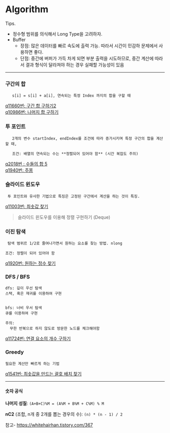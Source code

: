 # Algorithm

Tips.
- 정수형 범위를 의식해서 Long Type을 고려하자.
- Buffer
   - 장점: 많은 데이터를 빠르 속도에 출력 가능. 따라서 시간이 민감하 문제에서 사용하면 좋다.
   - 단점: 중간에 버퍼가 가득 차게 되면 부분 출력을 시도하므로, 중간 계산에 따라서 결과 형식이 달라져야 하는 경우 실패할 가능성이 있음

---
### 구간의 합
```
   s[i] = s[i] + a[i], 연속되는 특정 Index 까지의 합을 구할 때
```
[q11660번: 구간 합 구하기2](https://www.acmicpc.net/problem/11660)
</br>
[q10986번: 나머지 합 구하기](https://www.acmicpc.net/problem/10986)

### 투 포인트
```
   2개의 변수 startIndex, endIndex를 조건에 따라 증가시키며 특정 구간의 합을 계산할 때,
    
   조건: 배열의 연속되는 수는 **정렬되어 있어야 함** (시간 복잡도 주의)
```

[q2018번 : 수들의 합 5](https://www.acmicpc.net/problem/2018)
</br>
[q1940번: 주몽](https://www.acmicpc.net/problem/1940)

### 슬라이드 윈도우
```
 투 포인트와 유사한 기법으로 특징은 고정된 구간에서 계산을 하는 것이 특징.
```
[q11003번: 최솟값 찾기](https://www.acmicpc.net/problem/11003)

> 슬라이드 윈도우를 이용해 정렬 구현하기 (Deque)

### 이진 탐색
```
 탐색 범위르 1/2로 줄여나가면서 원하는 요소를 찾는 방법. nlong

조건: 정렬이 되어 있어야 함
```
[q1920번: 원하는 정수 찾기](https://www.acmicpc.net/problem/1920)

### DFS / BFS
```
dfs: 깊이 우선 탐색
스택, 혹은 재귀를 이용하여 구현


bfs: 너비 우서 탐색
큐를 이용하여 구현

주의:
  무한 반복으로 하지 않도로 방문한 노드를 체크해야함
```
[q11724번: 연결 요소의 개수 구하기](https://www.acmicpc.net/problem/11724)


### Greedy
```
필요한 계산만 빠르게 하는 기법
```
[q1541번: 최솟값을 만드는 괄호 배치 찾기](https://www.acmicpc.net/problem/1541)

---
#### 숫자 공식

**나머지 성질**: `(A+B+C)%M = (A%M + B%M + C%M) % M`

**nC2** (조합, n개 중 2개를 뽑는 경우의 수): `(n) * (n - 1) / 2` 

참고- https://whitehairhan.tistory.com/367
